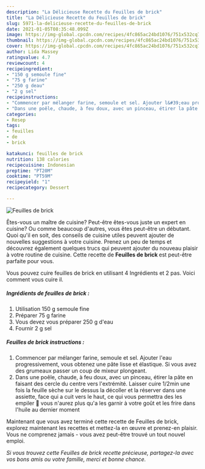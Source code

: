 ```yaml
---
description: "La Délicieuse Recette du Feuilles de brick"
title: "La Délicieuse Recette du Feuilles de brick"
slug: 5971-la-delicieuse-recette-du-feuilles-de-brick
date: 2021-01-05T08:35:48.099Z
image: https://img-global.cpcdn.com/recipes/4fc865ac24bd1076/751x532cq70/feuilles-de-brick-photo-principale-de-la-recette.jpg
thumbnail: https://img-global.cpcdn.com/recipes/4fc865ac24bd1076/751x532cq70/feuilles-de-brick-photo-principale-de-la-recette.jpg
cover: https://img-global.cpcdn.com/recipes/4fc865ac24bd1076/751x532cq70/feuilles-de-brick-photo-principale-de-la-recette.jpg
author: Lida Massey
ratingvalue: 4.7
reviewcount: 4
recipeingredient:
- "150 g semoule fine"
- "75 g farine"
- "250 g deau"
- "2 g sel"
recipeinstructions:
- "Commencer par mélanger farine, semoule et sel. Ajouter l&#39;eau progressivement, vous obtenez une pâte lisse et élastique. Si vous avez des grumeaux passer un coup de mixeur plongeant."
- "Dans une poêle, chaude, à feu doux, avec un pinceau, étirer la pâte en faisant des cercle du centre vers l&#39;extrémité. Laisser cuire 1/2min une fois la feuille sèche sur le dessus la décoller et la réserver dans une assiette, face qui a cuit vers le haut, ce qui vous permettra des les empiler 🥰 vous n&#39;aurez plus qu&#39;a les garnir à votre goût et les frire dans l&#39;huile au dernier moment"
categories:
- Resep
tags:
- feuilles
- de
- brick

katakunci: feuilles de brick 
nutrition: 138 calories
recipecuisine: Indonesian
preptime: "PT20M"
cooktime: "PT59M"
recipeyield: "1"
recipecategory: Dessert

---
```



![Feuilles de brick](https://img-global.cpcdn.com/recipes/4fc865ac24bd1076/751x532cq70/feuilles-de-brick-photo-principale-de-la-recette.jpg)

Êtes-vous un maître de cuisine? Peut-être êtes-vous juste un expert en cuisine? Ou comme beaucoup d'autres, vous êtes peut-être un débutant. Quoi qu'il en soit, des conseils de cuisine utiles peuvent ajouter de nouvelles suggestions à votre cuisine. Prenez un peu de temps et découvrez également quelques trucs qui peuvent ajouter du nouveau plaisir à votre routine de cuisine. Cette recette de <strong> Feuilles de brick </strong> est peut-être parfaite pour vous.

<!--inarticleads1-->

Vous pouvez cuire feuilles de brick en utilisant 4 Ingrédients et 2 pas. Voici comment vous cuire il.

##### Ingrédients de feuilles de brick :

1. Utilisation 150 g semoule fine
1. Préparer 75 g farine
1. Vous devez vous préparer 250 g d&#39;eau
1. Fournir 2 g sel




<!--inarticleads2-->

##### Feuilles de brick instructions :

1. Commencer par mélanger farine, semoule et sel. Ajouter l&#39;eau progressivement, vous obtenez une pâte lisse et élastique. Si vous avez des grumeaux passer un coup de mixeur plongeant.
1. Dans une poêle, chaude, à feu doux, avec un pinceau, étirer la pâte en faisant des cercle du centre vers l&#39;extrémité. Laisser cuire 1/2min une fois la feuille sèche sur le dessus la décoller et la réserver dans une assiette, face qui a cuit vers le haut, ce qui vous permettra des les empiler 🥰 vous n&#39;aurez plus qu&#39;a les garnir à votre goût et les frire dans l&#39;huile au dernier moment




<!--inarticleads1-->

<p>
Maintenant que vous avez terminé cette recette de Feuilles de brick, explorez maintenant les recettes et mettez-la en œuvre et prenez-en plaisir. Vous ne comprenez jamais - vous avez peut-être trouvé un tout nouvel emploi.
</p>

<p>
<i>Si vous trouvez cette Feuilles de brick recette précieuse, partagez-la avec vos bons amis ou votre famille, merci et bonne chance.</i>
</p>
